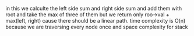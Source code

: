 in this we calculte the left side sum and right side sum and add them with root and take the max of three of them but we return only roo->val + max(left, right) cause there should be a linear path.
time complexity is O(n) because we are traversing every node once and space complexity for stack